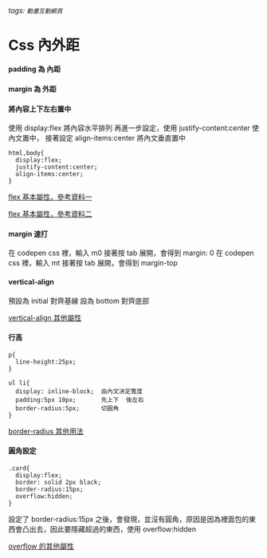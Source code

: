 ###### tags: `動畫互動網頁`
# Css 內外距

#### padding 為 內距
#### margin 為 外距
#### 將內容上下左右置中
使用 display:flex 將內容水平排列
再進一步設定，使用 justify-content:center 使內文置中，
接著設定 align-items:center 將內文垂直置中
```
html,body{
  display:flex;
  justify-content:center;
  align-items:center;
}
```

[flex 基本屬性，參考資料一](https://cythilya.github.io/2017/04/04/flexbox-basics/)

[flex 基本屬性，參考資料二](https://www.oxxostudio.tw/articles/201501/css-flexbox.html)

#### margin 速打
在 codepen css 裡，輸入 m0 接著按 tab 展開，會得到 margin: 0
在 codepen css 裡，輸入 mt 接著按 tab 展開，會得到 margin-top

#### vertical-align
預設為 initial 對齊基線
設為 bottom 對齊底部

[vertical-align 其他屬性](http://www.wibibi.com/info.php?tid=CSS_vertical-align_%E5%B1%AC%E6%80%A7)

#### 行高
```
p{
  line-height:25px;
}
```

```
ul li{
  display: inline-block;  由內文決定寬度
  padding:5px 10px;       先上下  後左右
  border-radius:5px;      切圓角
}
```
[border-radius 其他用法](https://developer.mozilla.org/zh-CN/docs/Web/CSS/border-radius)

#### 圓角設定
```
.card{
  display:flex;
  border: solid 2px black;
  border-radius:15px;
  overflow:hidden;
}
```
設定了 border-radius:15px 之後，會發現，並沒有圓角，原因是因為裡面包的東西會凸出去，因此要隱藏超過的東西，使用 overflow:hidden

[overflow 的其他屬性](http://www.webtech.tw/info.php?tid=28)
